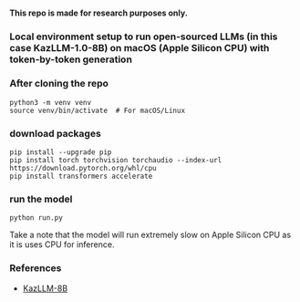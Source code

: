 #### This repo is made for research purposes only.
### Local environment setup to run open-sourced LLMs (in this case KazLLM-1.0-8B) on macOS (Apple Silicon CPU) with token-by-token generation

### After cloning the repo
```
python3 -m venv venv
source venv/bin/activate  # For macOS/Linux
```

### download packages
```
pip install --upgrade pip
pip install torch torchvision torchaudio --index-url https://download.pytorch.org/whl/cpu
pip install transformers accelerate
```

### run the model
```
python run.py
```

Take a note that the model will run extremely slow on Apple Silicon CPU as it is uses CPU for inference.

### References
- [KazLLM-8B](https://huggingface.co/issai/LLama-3.1-KazLLM-1.0-8B)
